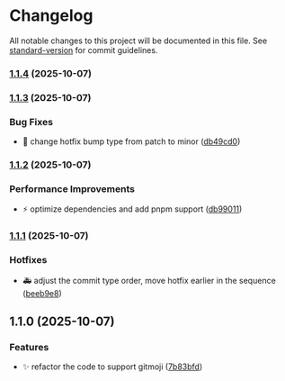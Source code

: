 # Changelog

All notable changes to this project will be documented in this file. See [standard-version](https://github.com/conventional-changelog/standard-version) for commit guidelines.

### [1.1.4](https://github.com/gaoac/cz-conventional-emoji/compare/v1.1.3...v1.1.4) (2025-10-07)

### [1.1.3](https://github.com/gaoac/cz-conventional-emoji/compare/v1.1.2...v1.1.3) (2025-10-07)


### Bug Fixes

* 🐛 change hotfix bump type from patch to minor ([db49cd0](https://github.com/gaoac/cz-conventional-emoji/commit/db49cd0a14083a1aabf1b6b02bfdbbaf2a521ada))

### [1.1.2](https://github.com/gaoac/cz-conventional-emoji/compare/v1.1.1...v1.1.2) (2025-10-07)


### Performance Improvements

* ⚡️ optimize dependencies and add pnpm support ([db99011](https://github.com/gaoac/cz-conventional-emoji/commit/db990116e5375916308309903ae40b3ec07dbea5))

### [1.1.1](https://github.com/gaoac/cz-conventional-emoji/compare/v1.1.0...v1.1.1) (2025-10-07)


### Hotfixes

* 🚑️ adjust the commit type order, move hotfix earlier in the sequence ([beeb9e8](https://github.com/gaoac/cz-conventional-emoji/commit/beeb9e8dcd253947c351ee5295bb4d07eb0892ef))

## 1.1.0 (2025-10-07)


### Features

* ✨ refactor the code to support gitmoji ([7b83bfd](https://github.com/gaoac/cz-conventional-emoji/commit/7b83bfd480816ba3e6618bf02584492f1d4e95d4))
